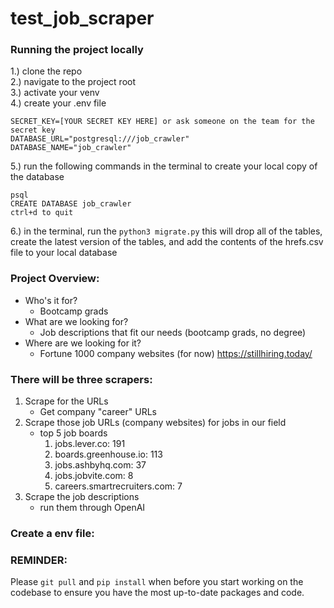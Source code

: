 # test_job_scraper

### Running the project locally
1.) clone the repo<br>
2.) navigate to the project root<br>
3.) activate your venv<br>
4.) create your .env file
```
SECRET_KEY=[YOUR SECRET KEY HERE] or ask someone on the team for the secret key
DATABASE_URL="postgresql:///job_crawler"
DATABASE_NAME="job_crawler"
```
5.) run the following commands in the terminal to create your local copy of the database
```
psql
CREATE DATABASE job_crawler
ctrl+d to quit
```
6.) in the terminal, run the `python3 migrate.py` this will drop all of the tables, create the latest version of the tables, and add the contents of the hrefs.csv file to your local database


### Project Overview:
- Who's it for?
	- Bootcamp grads
- What are we looking for?
	- Job descriptions that fit our needs (bootcamp grads, no degree)
- Where are we looking for it?
	- Fortune 1000 company websites (for now) https://stillhiring.today/


### There will be three scrapers:
1. Scrape for the URLs
	- Get company "career" URLs
2. Scrape those job URLs (company websites) for jobs in our field
	-  top 5 job boards
		1. jobs.lever.co: 191
		2. boards.greenhouse.io: 113
		3. jobs.ashbyhq.com: 37
		4. jobs.jobvite.com: 8
		5. careers.smartrecruiters.com: 7
3. Scrape the job descriptions
	- run them through OpenAI


### Create a env file:



### REMINDER:

Please `git pull` and `pip install` when before you start working on the codebase to ensure you have the most up-to-date packages and code.
